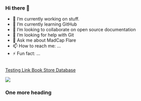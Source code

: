 ### Hi there 👋

- 🔭 I’m currently working on stuff.
- 🌱 I’m currently learning GitHub
- 👯 I’m looking to collaborate on open source documentation
- 🤔 I’m looking for help with Git
- 💬 Ask me about MadCap Flare
- 📫 How to reach me: ...
- ⚡ Fun fact: ...
##  

[Testing Link Book Store Database](https://github.com/tat-quintero/SQL/blob/a344efbd2bd959bdeb129466bb149bb4c58a0c9f/Book%20Store%20Database)

<div>  
 <!--  <a href = "mailto:john89521@gmail.com"><img src="https://img.shields.io/badge/-Gmail-%23333?style=for-the-badge&logo=gmail&logoColor=white" target="_blank"></a> -->
  <a href="https://www.linkedin.com" target="_blank"><img src="https://img.shields.io/badge/-LinkedIn-%230077B5?style=for-the-badge&logo=linkedin&logoColor=white" target="_blank"></a> 
</div>  

### One more heading
